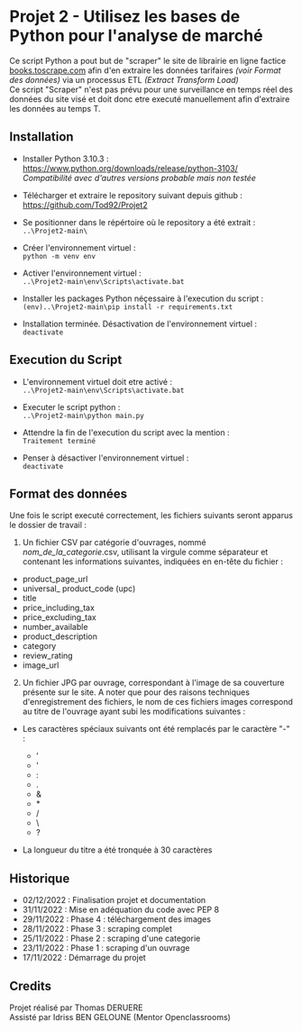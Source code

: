 # Projet 2 - Utilisez les bases de Python pour l'analyse de marché


Ce script Python a pout but de "scraper" le site de librairie en ligne factice [books.toscrape.com](books.toscrape.com) afin d'en extraire les données tarifaires *(voir Format des données)* via un processus ETL *(Extract Transform Load)*\
Ce script "Scraper" n'est pas prévu pour une surveillance en temps réel des données du site visé et doit donc etre executé manuellement afin d'extraire les données au temps T.



## Installation

* Installer Python 3.10.3 :
 https://www.python.org/downloads/release/python-3103/  
  _Compatibilité avec d'autres versions probable mais non testée_

* Télécharger et extraire le repository suivant depuis github :\
https://github.com/Tod92/Projet2

* Se positionner dans le répértoire où le repository a été extrait :\
  `..\Projet2-main\`

* Créer l'environnement virtuel :\
  `python -m venv env`

* Activer l'environnement virtuel :\
  `..\Projet2-main\env\Scripts\activate.bat`

* Installer les packages Python néçessaire à l'execution du script :\
  `(env)..\Projet2-main\pip install -r requirements.txt`

* Installation terminée. Désactivation de l'environnement virtuel :\
  `deactivate`

## Execution du Script

* L'environnement virtuel doit etre activé :\
  `..\Projet2-main\env\Scripts\activate.bat`

* Executer le script python :\
  `..\Projet2-main\python main.py`

* Attendre la fin de l'execution du script avec la mention :\
  `Traitement terminé`

* Penser à désactiver l'environnement virtuel :\
  `deactivate`

## Format des données

Une fois le script executé correctement, les fichiers suivants seront apparus le dossier de travail :
1. Un fichier CSV par catégorie d'ouvrages, nommé _nom_de_la_categorie_.csv, utilisant la virgule comme séparateur et contenant les informations suivantes, indiquées en en-tête du fichier :

* product_page_url
* universal_ product_code (upc)
* title
* price_including_tax
* price_excluding_tax
* number_available
* product_description
* category
* review_rating
* image_url

2. Un fichier JPG par ouvrage, correspondant à l'image de sa couverture présente sur le site.
A noter que pour des raisons techniques d'enregistrement des fichiers, le nom de ces fichiers images correspond au titre de l'ouvrage ayant subi les modifications suivantes :

* Les caractères spéciaux suivants ont été remplacés par le caractère "-" :

  * ’
  * '
  * :
  * .
  * &
  * \*
  * /
  * \\
  * ?


* La longueur du titre a été tronquée à 30 caractères


## Historique

* 02/12/2022 : Finalisation projet et documentation
* 31/11/2022 : Mise en adéquation du code avec PEP 8
* 29/11/2022 : Phase 4 : téléchargement des images
* 28/11/2022 : Phase 3 : scraping complet
* 25/11/2022 : Phase 2 : scraping d'une categorie
* 23/11/2022 : Phase 1 : scraping d'un ouvrage
* 17/11/2022 : Démarrage du projet

## Credits
Projet réalisé par Thomas DERUERE\
Assisté par Idriss BEN GELOUNE (Mentor Openclassrooms)
